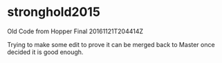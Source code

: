 # stronghold2015
Old Code from Hopper Final 20161121T204414Z

Trying to make some edit to prove it can be merged back to Master once decided it is good enough.
